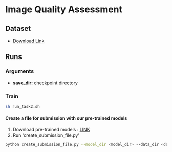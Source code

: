 # Image Quality Assessment

## Dataset
* [Download Link](https://drac22.grand-challenge.org/)
<!-- * After downloading, move downloaded folder to ~/DRAC22_FAI/datasets -->
   
## Runs

### Arguments
* **save_dir:** checkpoint directory

### Train

```bash
sh run_task2.sh
```

#### Create a file for submission with our pre-trained models
1. Download pre-trained models : [LINK](https://vunocorp-my.sharepoint.com/:f:/g/personal/jaeyoung_kim_vuno_co/ErfB3GfW0bNNogRBoPmMRrAB2brurz6sIZevHePy9ccbPw?e=mJhVlf)
2. Run 'create_submission_file.py'
```bash
python create_submission_file.py --model_dir <model_dir> --data_dir <data_dir> --tta
```